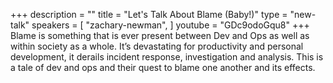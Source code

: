 +++
description = ""
title = "Let's Talk About Blame (Baby!)"
type = "new-talk"
speakers = [
        "zachary-newman",
]
youtube = "GDc9odoGqu8"
+++
Blame is something that is ever present between Dev and Ops as well as within society as a whole. It’s devastating for productivity and personal development, it derails incident response, investigation and analysis. This is a tale of dev and ops and their quest to blame one another and its effects.